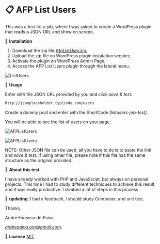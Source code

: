 # :clipboard: AFP List Users

This was a test for a job, where I was asked to create a WordPress plugin that reads a JSON URL and show on screen.

:floppy_disk: **Installation**

1) Download the zip file [AfpListUser.zip](http://www.ensaios3d.com/AfpListUser.zip);
2) Upload the zip file on WordPress plugin instalation section;
3) Activate the plugin on WordPress Admin Page;
4) Access the AFP List Users plugin through the lateral menu.

![ListUsers](http://www.ensaios3d.com/listusers1.gif)

:tennis: **Usage**

Enter with the JSON URL provided by you and click *save & test*.

```bash
http://jsonplaceholder.typicode.com/users
```
Create a dummy post and enter with the ShortCode *[listusers-job-test]*.

You will be able to see the list of users on your page.

![AFPListUsers](http://www.ensaios3d.com/listusers2.gif)

![AFPListUsers](http://www.ensaios3d.com/listusers3.gif)

NOTE: Other JSON file can be used, all you have to do is to paste the link and *save & test*. If using other file, please note if this file has the same structure as the original provided.

:pushpin: **About this test**

I have already worked with PHP and JavaScript, but always on personal projects. This time I had to study different techniques to achieve this result, and it was really productive. I climbed a lot of steps in this process.

:repeat: **updating**: I had a feedback, I should study Composer, and unit test.

Thanks,

Andre Fonseca de Paiva

*andrepaiva.arq@gmail.com*.

:triangular_flag_on_post: **License**
[MIT](https://choosealicense.com/licenses/mit/)
